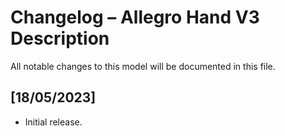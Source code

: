 # Changelog – Allegro Hand V3 Description

All notable changes to this model will be documented in this file.

## [18/05/2023]
- Initial release.
